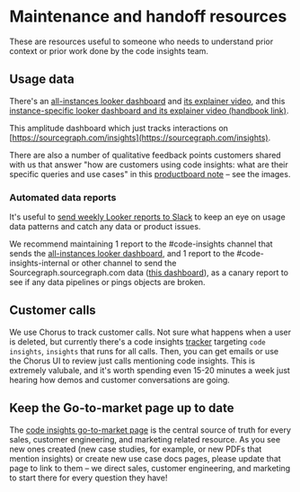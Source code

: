 # Maintenance and handoff resources

These are resources useful to someone who needs to understand prior context or prior work done by the code insights team.

## Usage data

There's an [all-instances looker dashboard](https://sourcegraph.looker.com/dashboards/199?Unique+Server+ID=) and [its explainer video](https://drive.google.com/file/d/1Lmbw-nxTVxX1W5tVFuP73LovMWKEG0vK/view?usp=sharing), and this [instance-specific looker dashboard and its explainer video (handbook link)](go_to_market.md#individual-instance-usage-dashboards).

This amplitude dashboard which just tracks interactions on [https://sourcegraph.com/insights](https://sourcegraph.com/insights).

There are also a number of qualitative feedback points customers shared with us that answer "how are customers using code insights: what are their specific queries and use cases" in this [productboard note](https://sourcegraph.productboard.com/feature-board/1793095-code-insights/features/7752920/insights) – see the images.

### Automated data reports

It's useful to [send weekly Looker reports to Slack](https://cloud.google.com/looker/docs/scheduling-and-sending-dashboards) to keep an eye on usage data patterns and catch any data or product issues.

We recommend maintaining 1 report to the #code-insights channel that sends the [all-instances looker dashboard](https://sourcegraph.looker.com/dashboards/199?Unique+Server+ID=), and 1 report to the #code-insights-internal or other channel to send the Sourcegraph.sourcegraph.com data ([this dashboard](https://sourcegraph.looker.com/dashboards/208?Instance=Sourcegraph+%28S2%29)), as a canary report to see if any data pipelines or pings objects are broken.

## Customer calls

We use Chorus to track customer calls. Not sure what happens when a user is deleted, but currently there's a code insights [tracker](https://chorus.ai/settings/trackers) targeting `code insights`, `insights` that runs for all calls. Then, you can get emails or use the Chorus UI to review just calls mentioning code insights. This is extremely valubale, and it's worth spending even 15-20 minutes a week just hearing how demos and customer conversations are going.

## Keep the Go-to-market page up to date

The [code insights go-to-market page](go_to_market.md) is the central source of truth for every sales, customer engineering, and marketing related resource. As you see new ones created (new case studies, for example, or new PDFs that mention insights) or create new use case docs pages, please update that page to link to them – we direct sales, customer engineering, and marketing to start there for every question they have!

